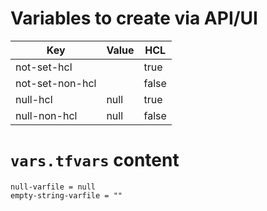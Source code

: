 # Variables to create via API/UI

| Key              | Value | HCL   |
|------------------|-------|-------|
| not-set-hcl      | | true  |
| not-set-non-hcl  | | false |
| null-hcl         | null  | true  |
| null-non-hcl     | null  | false |

# `vars.tfvars` content
```
null-varfile = null
empty-string-varfile = ""
```
